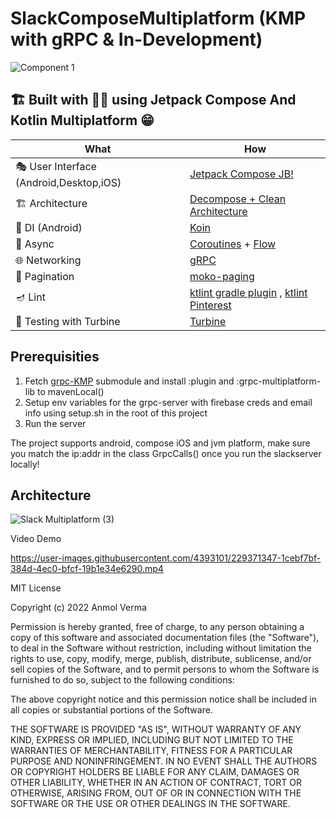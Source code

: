 # SlackComposeMultiplatform (KMP with gRPC & In-Development)


![Component 1](https://user-images.githubusercontent.com/4393101/197988428-87a04d5e-94e0-4f7e-9c34-48d04983b081.png)


## 🏗️️ Built with 💪🏼 using Jetpack Compose And Kotlin Multiplatform 😁

| What                                    | How                                                                                                                                                                             |
|-----------------------------------------|---------------------------------------------------------------------------------------------------------------------------------------------------------------------------------|
| 🎭 User Interface (Android,Desktop,iOS) | [Jetpack Compose JB!](https://developer.android.com/jetpack/compose)                                                                                                            |
| 🏗 Architecture                         | [Decompose + Clean Architecture](https://arkivanov.github.io/Decompose/)                                                                                                        |
| 💉 DI (Android)                         | [Koin](https://insert-koin.io/)                                                                                                                                                 |
| 🌊 Async                                | [Coroutines](https://kotlinlang.org/docs/coroutines-overview.html) + [Flow](https://kotlin.github.io/kotlinx.coroutines/kotlinx-coroutines-core/kotlinx.coroutines.flow/-flow/) |
| 🌐 Networking                           | [gRPC](https://grpc.io/)                                                                                                                                                        |
| 📄 Pagination                           | [moko-paging](https://github.com/icerockdev/moko-paging)                                                                                                                        |
| 🪔 Lint                                 | [ktlint gradle plugin](https://github.com/JLLeitschuh/ktlint-gradle) , [ktlint Pinterest](https://github.com/pinterest/ktlint)                                                  |
| 🤿 Testing with Turbine                                 | [Turbine](https://github.com/cashapp/turbine)                                                 |


## Prerequisities

1. Fetch [grpc-KMP](https://github.com/oianmol/gRPC-KMP) submodule and install :plugin and :grpc-multiplatform-lib to mavenLocal()
2. Setup env variables for the grpc-server with firebase creds and email info using setup.sh in the root of this project 
3. Run the server 

The project supports android, compose iOS and jvm platform, make sure you match the ip:addr in the class GrpcCalls() once you run the slackserver locally!

## Architecture

![Slack Multiplatform (3)](https://user-images.githubusercontent.com/4393101/205478274-23b55650-5676-4530-bd12-cdbd96dd098d.png)


Video Demo 

https://user-images.githubusercontent.com/4393101/229371347-1cebf7bf-384d-4ec0-bfcf-19b1e34e6290.mp4



MIT License

Copyright (c) 2022 Anmol Verma

Permission is hereby granted, free of charge, to any person obtaining a copy
of this software and associated documentation files (the "Software"), to deal
in the Software without restriction, including without limitation the rights
to use, copy, modify, merge, publish, distribute, sublicense, and/or sell
copies of the Software, and to permit persons to whom the Software is
furnished to do so, subject to the following conditions:

The above copyright notice and this permission notice shall be included in all
copies or substantial portions of the Software.

THE SOFTWARE IS PROVIDED "AS IS", WITHOUT WARRANTY OF ANY KIND, EXPRESS OR
IMPLIED, INCLUDING BUT NOT LIMITED TO THE WARRANTIES OF MERCHANTABILITY,
FITNESS FOR A PARTICULAR PURPOSE AND NONINFRINGEMENT. IN NO EVENT SHALL THE
AUTHORS OR COPYRIGHT HOLDERS BE LIABLE FOR ANY CLAIM, DAMAGES OR OTHER
LIABILITY, WHETHER IN AN ACTION OF CONTRACT, TORT OR OTHERWISE, ARISING FROM,
OUT OF OR IN CONNECTION WITH THE SOFTWARE OR THE USE OR OTHER DEALINGS IN THE
SOFTWARE.
